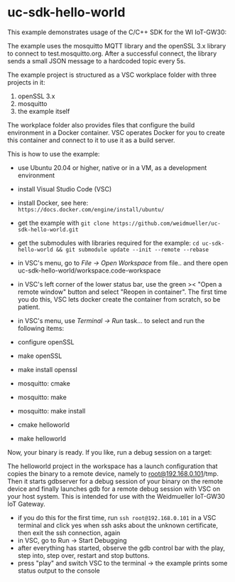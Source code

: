 # uc-sdk-hello-world

This example demonstrates usage of the C/C++ SDK for the WI IoT-GW30:

The example uses the mosquitto MQTT library and the openSSL 3.x library to connect to test.mosquitto.org. After a successful connect, the library sends a small JSON message to a hardcoded topic every 5s.

The example project is structured as a VSC workplace folder with three projects in it:

1. openSSL 3.x
2. mosquitto
3. the example itself

The workplace folder also provides files that configure the build environment in a Docker container. VSC operates Docker for you to create this container and connect to it to use it as a build server.

This is how to use the example:

- use Ubuntu 20.04 or higher, native or in a VM, as a development environment

- install Visual Studio Code (VSC)

- install Docker, see here: `https://docs.docker.com/engine/install/ubuntu/`

- get the example with `git clone https://github.com/weidmueller/uc-sdk-hello-world.git`

- get the submodules with libraries required for the example: `cd uc-sdk-hello-world && git submodule update --init --remote --rebase`

- in VSC's menu, go to *File -> Open Workspace* from file.. and there open uc-sdk-hello-world/workspace.code-workspace

- in VSC's left corner of the lower status bar, use the green >< "Open a remote window" button and select "Reopen in container". The first time you do this, VSC lets docker create the container from scratch, so be patient.

- in VSC's menu, use *Terminal -> Run* task... to select and run the following items:
- configure openSSL
- make openSSL 
- make install openssl
- mosquitto: cmake
- mosquitto: make
- mosquitto: make install
- cmake helloworld
- make helloworld

Now, your binary is ready. If you like, run a debug session on a target:

The helloworld project in the workspace has a launch configuration that copies the binary to a remote device, namely to root@192.168.0.101/tmp. Then it starts gdbserver for a debug session of your binary on the remote device and finally launches gdb for a remote debug session with VSC on your host system. This is intended for use with the Weidmueller IoT-GW30 IoT Gateway.

- if you do this for the first time, run `ssh root@192.168.0.101` in a VSC terminal and click yes when ssh asks about the unknown certificate, then    exit the ssh connection, again
- in VSC, go to Run -> Start Debugging
- after everything has started, observe the gdb control bar with the play, step into, step over, restart and stop buttons. 
- press "play" and switch VSC to the terminal -> the example prints some status output to the console
